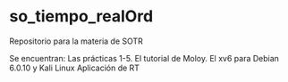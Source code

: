 # so_tiempo_realOrd
Repositorio para la materia de SOTR

Se encuentran:
Las prácticas 1-5.
El tutorial de Moloy.
El xv6 para Debian 6.0.10 y Kali Linux
Aplicación de RT
